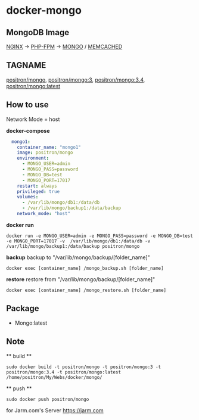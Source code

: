 # docker-mongo

## MongoDB Image
[NGINX](https://github.com/PositronTH/docker-nginx) -> [PHP-FPM](https://github.com/PositronTH/docker-php) -> [MONGO](https://github.com/PositronTH/docker-mongo) / [MEMCACHED](https://github.com/PositronTH/docker-memcached)

## TAGNAME
[positron/mongo](https://github.com/PositronTH/docker-mongo/blob/master/Dockerfile), [positron/mongo:3](https://github.com/PositronTH/docker-mongo/blob/master/Dockerfile), [positron/mongo:3.4](https://github.com/PositronTH/docker-mongo/blob/master/Dockerfile), [positron/mongo:latest](https://github.com/PositronTH/docker-mongo/blob/master/Dockerfile)

## How to use
Network Mode = host

**docker-compose**
```yaml
  mongo1:
    container_name: "mongo1"
    image: positron/mongo
    environment:
      - MONGO_USER=admin
      - MONGO_PASS=password
      - MONGO_DB=test
      - MONGO_PORT=17017
    restart: always
    privileged: true
    volumes:
      - /var/lib/mongo/db1:/data/db
      - /var/lib/mongo/backup1:/data/backup
    network_mode: "host"
```

**docker run**
```
docker run -e MONGO_USER=admin -e MONGO_PASS=password -e MONGO_DB=test -e MONGO_PORT=17017 -v  /var/lib/mongo/db1:/data/db -v /var/lib/mongo/backup1:/data/backup positron/mongo
```
**backup**
backup to "/var/lib/mongo/backup/[folder_name]"
```
docker exec [container_name] /mongo_backup.sh [folder_name]
```
**restore**
restore from "/var/lib/mongo/backup/[folder_name]"
```
docker exec [container_name] /mongo_restore.sh [folder_name]
```

## Package
- Mongo:latest

## Note
** build **
```
sudo docker build -t positron/mongo -t positron/mongo:3 -t positron/mongo:3.4 -t positron/mongo:latest /home/positron/My/Webs/docker/mongo/
```
** push **
```
sudo docker push positron/mongo
```

for Jarm.com's Server
https://jarm.com
